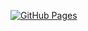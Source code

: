 [![GitHub Pages](https://github.com/barkand/RiskLab_Gatsby/actions/workflows/build-deploy.yml/badge.svg)](https://github.com/barkand/RiskLab_Gatsby/actions/workflows/build-deploy.yml)
